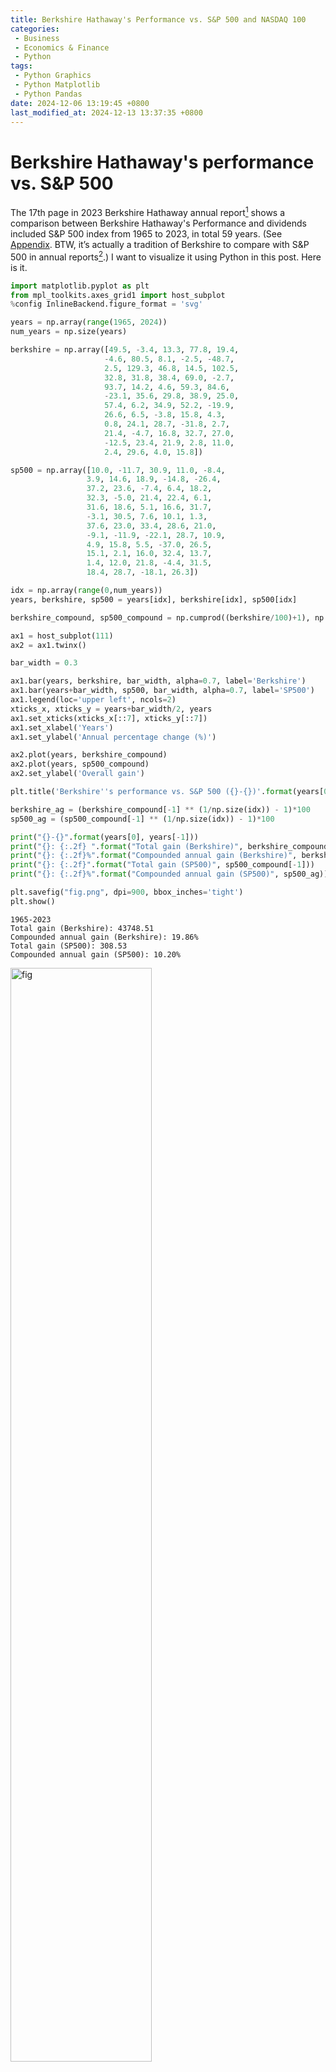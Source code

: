 ```yaml
---
title: Berkshire Hathaway's Performance vs. S&P 500 and NASDAQ 100
categories:
 - Business
 - Economics & Finance
 - Python
tags:
 - Python Graphics
 - Python Matplotlib
 - Python Pandas
date: 2024-12-06 13:19:45 +0800
last_modified_at: 2024-12-13 13:37:35 +0800
---
```


# Berkshire Hathaway's performance vs. S&P 500

The 17th page in 2023 Berkshire Hathaway annual report[^1] shows a comparison between Berkshire Hathaway's Performance and dividends included S&P 500 index from 1965 to 2023, in total 59 years. (See [Appendix](#appendix). BTW, it’s actually a tradition of Berkshire to compare with S&P 500 in annual reports[^2].) I want to visualize it using Python in this post. Here is it.

```python
import matplotlib.pyplot as plt
from mpl_toolkits.axes_grid1 import host_subplot
%config InlineBackend.figure_format = 'svg'

years = np.array(range(1965, 2024))
num_years = np.size(years)

berkshire = np.array([49.5, -3.4, 13.3, 77.8, 19.4,
                     -4.6, 80.5, 8.1, -2.5, -48.7,
                     2.5, 129.3, 46.8, 14.5, 102.5,
                     32.8, 31.8, 38.4, 69.0, -2.7,
                     93.7, 14.2, 4.6, 59.3, 84.6,
                     -23.1, 35.6, 29.8, 38.9, 25.0,
                     57.4, 6.2, 34.9, 52.2, -19.9,
                     26.6, 6.5, -3.8, 15.8, 4.3,
                     0.8, 24.1, 28.7, -31.8, 2.7,
                     21.4, -4.7, 16.8, 32.7, 27.0,
                     -12.5, 23.4, 21.9, 2.8, 11.0,
                     2.4, 29.6, 4.0, 15.8])

sp500 = np.array([10.0, -11.7, 30.9, 11.0, -8.4,
                 3.9, 14.6, 18.9, -14.8, -26.4,
                 37.2, 23.6, -7.4, 6.4, 18.2,
                 32.3, -5.0, 21.4, 22.4, 6.1,
                 31.6, 18.6, 5.1, 16.6, 31.7,
                 -3.1, 30.5, 7.6, 10.1, 1.3,
                 37.6, 23.0, 33.4, 28.6, 21.0,
                 -9.1, -11.9, -22.1, 28.7, 10.9,
                 4.9, 15.8, 5.5, -37.0, 26.5,
                 15.1, 2.1, 16.0, 32.4, 13.7,
                 1.4, 12.0, 21.8, -4.4, 31.5,
                 18.4, 28.7, -18.1, 26.3])

idx = np.array(range(0,num_years))
years, berkshire, sp500 = years[idx], berkshire[idx], sp500[idx]

berkshire_compound, sp500_compound = np.cumprod((berkshire/100)+1), np.cumprod((sp500/100)+1)

ax1 = host_subplot(111)
ax2 = ax1.twinx()

bar_width = 0.3

ax1.bar(years, berkshire, bar_width, alpha=0.7, label='Berkshire')
ax1.bar(years+bar_width, sp500, bar_width, alpha=0.7, label='SP500')
ax1.legend(loc='upper left', ncols=2)
xticks_x, xticks_y = years+bar_width/2, years
ax1.set_xticks(xticks_x[::7], xticks_y[::7])
ax1.set_xlabel('Years')
ax1.set_ylabel('Annual percentage change (%)')

ax2.plot(years, berkshire_compound)
ax2.plot(years, sp500_compound)
ax2.set_ylabel('Overall gain')

plt.title('Berkshire''s performance vs. S&P 500 ({}-{})'.format(years[0], years[-1]))

berkshire_ag = (berkshire_compound[-1] ** (1/np.size(idx)) - 1)*100
sp500_ag = (sp500_compound[-1] ** (1/np.size(idx)) - 1)*100

print("{}-{}".format(years[0], years[-1]))
print("{}: {:.2f} ".format("Total gain (Berkshire)", berkshire_compound[-1]))
print("{}: {:.2f}%".format("Compounded annual gain (Berkshire)", berkshire_ag))
print("{}: {:.2f}".format("Total gain (SP500)", sp500_compound[-1]))
print("{}: {:.2f}%".format("Compounded annual gain (SP500)", sp500_ag))

plt.savefig("fig.png", dpi=900, bbox_inches='tight')
plt.show()
```

<div id="results"></div>

```
1965-2023
Total gain (Berkshire): 43748.51 
Compounded annual gain (Berkshire): 19.86%
Total gain (SP500): 308.53
Compounded annual gain (SP500): 10.20%
```

<img src="https://raw.githubusercontent.com/HelloWorld-1017/blog-images-1/main/imgs/202412061335302.png" alt="fig" style="width:67%;" />

We can intuitively feel the staggering power of compound rate and how great Berkshire is under Buffett's control.

Then, we have a detailed look at performance comparison in the past 20 years:

```python
# ...

idx = np.array(range(num_years-20,num_years))
years, berkshire, sp500 = years[idx], berkshire[idx], sp500[idx]

# ...

xticks_x, xticks_y = years+bar_width/2, years
ax1.set_xticks(xticks_x, xticks_y, rotation=50)

# ...
```

```
2004-2023
Total gain (Berkshire): 6.43 
Compounded annual gain (Berkshire): 9.75%
Total gain (SP500): 6.37
Compounded annual gain (SP500): 9.70%
```

<img src="https://raw.githubusercontent.com/HelloWorld-1017/blog-images-1/main/imgs/202412061402080.png" alt="fig" style="width:67%;" />

and that in the last 10 years:

```
2014-2023
Total gain (Berkshire): 3.05 
Compounded annual gain (Berkshire): 11.79%
Total gain (SP500): 3.12
Compounded annual gain (SP500): 12.04%
```

<img src="https://raw.githubusercontent.com/HelloWorld-1017/blog-images-1/main/imgs/202412061403162.png" alt="fig" style="width:67%;" />

<br>

# Berkshire Hathaway's performance vs. NASDAQ 100

Yesterday (Dec. 9, 2024) , I found a website Slickcharts[^3], which is really close to my ideal website referenced for passive investing. It records "total returns by year" of S&P 500 (1926-2024)[^4], NASDAQ 100 (1986-2024)[^5], Dow Jones Industrial Average (1886-2024)[^6], and Berkshire (1981-2024)[^7].

In the following text, I would compare Berkshire's performance with NASDAQ 100 as I did as above. By the way, at this time the Berkshire’s annual returns I adopt are from website Slickcharts[^7], rather than official annual report.

```python
import matplotlib.pyplot as plt
from mpl_toolkits.axes_grid1 import host_subplot
%config InlineBackend.figure_format = 'svg'

years = np.array(range(1986, 2024))
num_years = np.size(years)

berkshire = np.array([14.17, 4.61, 59.32, 84.57, -23.05,
                     35.58, 29.83, 38.94, 24.96, 57.35,
                     6.23, 34.90, 52.17, -19.86, 26.56,
                     6.48, -3.77, 15.81, 4.33, 0.82,
                     24.11, 28.74, -31.78, 2.69, 21.42,
                     -4.73, 16.82, 32.70, 27.04, -12.48,
                     23.42, 21.91, 2.82, 10.98, 2.42,
                     29.57, 4.00, 15.77])

nasaq100 = np.array([6.89, 10.50, 13.54, 26.17, -10.41,
                    64.99, 8.86, 10.58, 1.50, 42.54,
                    42.54, 20.63, 85.30, 101.95, -36.84,
                    -32.65, -37.58, 49.12, 10.44, 1.49,
                    6.79, 18.67, -41.89, 53.54, 19.22,
                    2.70, 16.82, 34.99, 17.94, 8.43,
                    5.89, 31.52, -1.04, 37.96, 47.58,
                    26.63, -32.97, 53.81])

idx = np.array(range(0,num_years))
years, berkshire, nasaq100 = years[idx], berkshire[idx], nasaq100[idx]

berkshire_compound, sp500_compound = np.cumprod((berkshire/100)+1), np.cumprod((nasaq100/100)+1)

ax1 = host_subplot(111)
ax2 = ax1.twinx()

bar_width = 0.3

ax1.bar(years, berkshire, bar_width, alpha=0.7, label='Berkshire')
ax1.bar(years+bar_width, nasaq100, bar_width, alpha=0.7, label='NASDAQ 100')
ax1.legend(loc='upper left', ncols=2)
xticks_x, xticks_y = years+bar_width/2, years
ax1.set_xticks(xticks_x[::7], xticks_y[::7])
ax1.set_xlabel('Years')
ax1.set_ylabel('Annual percentage change (%)')

ax2.plot(years, berkshire_compound)
ax2.plot(years, sp500_compound)
ax2.set_ylabel('Overall gain')

plt.title('Berkshire''s performance vs. NASDAQ 100 ({}-{})'.format(years[0], years[-1]))

berkshire_ag = (berkshire_compound[-1] ** (1/np.size(idx)) - 1)*100
sp500_ag = (sp500_compound[-1] ** (1/np.size(idx)) - 1)*100

print("{}-{}".format(years[0], years[-1]))
print("{}: {:.2f} ".format("Total gain (Berkshire)", berkshire_compound[-1]))
print("{}: {:.2f}%".format("Compounded annual gain (Berkshire)", berkshire_ag))
print("{}: {:.2f}".format("Total gain (NASDAQ 100)", sp500_compound[-1]))
print("{}: {:.2f}%".format("Compounded annual gain (NASDAQ 100)", sp500_ag))

plt.savefig("fig.png", dpi=900, bbox_inches='tight')
plt.show()
```

<div id="results-1"></div>

```
1986-2023
Total gain (Berkshire): 219.65 
Compounded annual gain (Berkshire): 15.25%
Total gain (NASDAQ 100): 127.22
Compounded annual gain (NASDAQ 100): 13.60%
```

<img src="https://raw.githubusercontent.com/HelloWorld-1017/blog-images-1/main/imgs/202412101051035.png" alt="fig" style="width:67%;" />

Similarly, we can have a comparison of the last 20 years:

```python
# ...

idx = np.array(range(num_years-20,num_years))
years, berkshire, nasaq100 = years[idx], berkshire[idx], nasaq100[idx]

# ...

xticks_x, xticks_y = years+bar_width/2, years
ax1.set_xticks(xticks_x, xticks_y, rotation=50)

# ...
```

```
2004-2023
Total gain (Berkshire): 6.44 
Compounded annual gain (Berkshire): 9.76%
Total gain (NASDAQ 100): 11.46
Compounded annual gain (NASDAQ 100): 12.97%
```

<img src="https://raw.githubusercontent.com/HelloWorld-1017/blog-images-1/main/imgs/202412101054820.png" alt="fig" style="width:67%;" />

and the last 10 years:

```
2014-2023
Total gain (Berkshire): 3.05 
Compounded annual gain (Berkshire): 11.80%
Total gain (NASDAQ 100): 4.68
Compounded annual gain (NASDAQ 100): 16.70%
```

<img src="https://raw.githubusercontent.com/HelloWorld-1017/blog-images-1/main/imgs/202412101056383.png" alt="fig" style="width:67%;" />

<br>

# The power of each compound interest

At last, take compounded annual gain of [Berkshire and S&P 500](#results) (19.86% and 10.20% respectively) and [NASDAQ 100](#results-1) (13.60%), we can calculate how \\$1 compounds every 5 years with each compound interest.

```python
import numpy as np
from pandas import DataFrame

years = np.array(range(5,65,5))
berkshire, sp500, nasdaq100 = (1+0.1986) ** years, (1+0.1020) ** years, (1+0.1360) ** years

data = DataFrame({'Years': years,
       'Berkshire': berkshire,
       'S&P 500': sp500,
       'NASDAQ 100': nasdaq100})
data = data.set_index('Years')

print(data)
```

```
          Berkshire     S&P 500   NASDAQ 100
Years                                       
5          2.473839    1.625204     1.891872
10         6.119878    2.641289     3.579178
15        15.139590    4.292635     6.771345
20        37.452901    6.976408    12.810516
25        92.652434   11.338089    24.235852
30       229.207171   18.426711    45.851119
35       567.021554   29.947171    86.744430
40      1402.719823   48.670273   164.109323
45      3470.102484   79.099138   310.473768
50      8584.473573  128.552263   587.376502
55     21236.602338  208.923695  1111.240921
60     52535.927219  339.543695  2102.325134
```

<br>

<div id="appendix"><b>Appendix</b></div>

![img-019](https://raw.githubusercontent.com/HelloWorld-1017/blog-images-1/main/imgs/202412061320290.png)

Note: In the annual report, the time period adopted when calculating "Compound Annual Gain" and "Overall Gain" is sort of different, reflected in that the former starts from 1965 while the latter 1964. This point should be noted when comparing them with my [calculation results](#results).
{: .notice--warning}

<br>

**References**

[^1]: [Berkshire Hathaway Inc. 2023 Annual Report](https://www.berkshirehathaway.com/2023ar/2023ar.pdf).
[^2]: [BERKSHIRE HATHAWAY ANNUAL & INTERIM REPORTS](https://www.berkshirehathaway.com/reports.html).

[^3]: [Financial Charts and Data](https://www.slickcharts.com/).
[^4]: [S&P 500 Total Returns by Year Since 1926](https://www.slickcharts.com/sp500/returns).
[^5]: [Nasdaq 100 Annual Returns by Year](https://www.slickcharts.com/nasdaq100/returns).
[^6]: [Dow Jones Historical Returns by Year Since 1886](https://www.slickcharts.com/dowjones/returns).
[^7]: [Berkshire Hathaway Returns by Year](https://www.slickcharts.com/berkshire-hathaway/returns).

